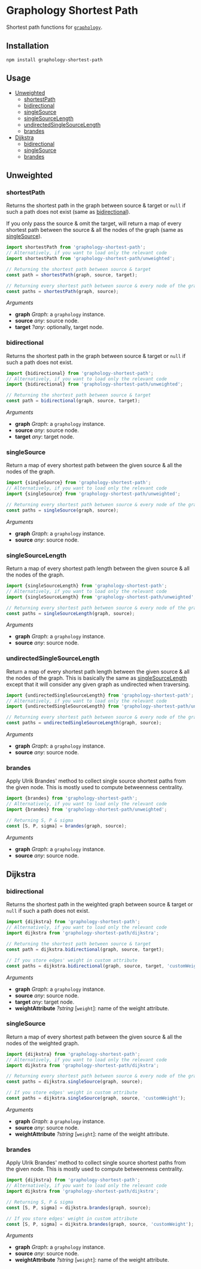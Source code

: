 # Graphology Shortest Path

Shortest path functions for [`graphology`](https://graphology.github.io).

## Installation

```
npm install graphology-shortest-path
```

## Usage

- [Unweighted](#unweighted)
  - [shortestPath](#shortestpath)
  - [bidirectional](#bidirectional)
  - [singleSource](#singlesource)
  - [singleSourceLength](#singlesourcelength)
  - [undirectedSingleSourceLength](#undirectedsinglesourcelength)
  - [brandes](#brandes)
- [Dijkstra](#dijkstra)
  - [bidirectional](#dijkstra-bidirectional)
  - [singleSource](#dijkstra-singlesource)
  - [brandes](#dijkstra-brandes)

## Unweighted

### shortestPath

Returns the shortest path in the graph between source & target or `null` if such a path does not exist (same as [bidirectional](#bidirectional)).

If you only pass the source & omit the target, will return a map of every shortest path between the source & all the nodes of the graph (same as [singleSource](#singlesource)).

```js
import shortestPath from 'graphology-shortest-path';
// Alternatively, if you want to load only the relevant code
import shortestPath from 'graphology-shortest-path/unweighted';

// Returning the shortest path between source & target
const path = shortestPath(graph, source, target);

// Returning every shortest path between source & every node of the graph
const paths = shortestPath(graph, source);
```

_Arguments_

- **graph** _Graph_: a `graphology` instance.
- **source** _any_: source node.
- **target** _?any_: optionally, target node.

### bidirectional

Returns the shortest path in the graph between source & target or `null` if such a path does not exist.

```js
import {bidirectional} from 'graphology-shortest-path';
// Alternatively, if you want to load only the relevant code
import {bidirectional} from 'graphology-shortest-path/unweighted';

// Returning the shortest path between source & target
const path = bidirectional(graph, source, target);
```

_Arguments_

- **graph** _Graph_: a `graphology` instance.
- **source** _any_: source node.
- **target** _any_: target node.

### singleSource

Return a map of every shortest path between the given source & all the nodes of the graph.

```js
import {singleSource} from 'graphology-shortest-path';
// Alternatively, if you want to load only the relevant code
import {singleSource} from 'graphology-shortest-path/unweighted';

// Returning every shortest path between source & every node of the graph
const paths = singleSource(graph, source);
```

_Arguments_

- **graph** _Graph_: a `graphology` instance.
- **source** _any_: source node.

### singleSourceLength

Return a map of every shortest path length between the given source & all the nodes of the graph.

```js
import {singleSourceLength} from 'graphology-shortest-path';
// Alternatively, if you want to load only the relevant code
import {singleSourceLength} from 'graphology-shortest-path/unweighted';

// Returning every shortest path between source & every node of the graph
const paths = singleSourceLength(graph, source);
```

_Arguments_

- **graph** _Graph_: a `graphology` instance.
- **source** _any_: source node.

### undirectedSingleSourceLength

Return a map of every shortest path length between the given source & all the nodes of the graph. This is basically the same as [singleSourceLength](#singlesourcelength) except that it will consider any given graph as undirected when traversing.

```js
import {undirectedSingleSourceLength} from 'graphology-shortest-path';
// Alternatively, if you want to load only the relevant code
import {undirectedSingleSourceLength} from 'graphology-shortest-path/unweighted';

// Returning every shortest path between source & every node of the graph
const paths = undirectedSingleSourceLength(graph, source);
```

_Arguments_

- **graph** _Graph_: a `graphology` instance.
- **source** _any_: source node.

### brandes

Apply Ulrik Brandes' method to collect single source shortest paths from the given node. This is mostly used to compute betweenness centrality.

```js
import {brandes} from 'graphology-shortest-path';
// Alternatively, if you want to load only the relevant code
import {brandes} from 'graphology-shortest-path/unweighted';

// Returning S, P & sigma
const [S, P, sigma] = brandes(graph, source);
```

_Arguments_

- **graph** _Graph_: a `graphology` instance.
- **source** _any_: source node.

## Dijkstra

<h3 id="dijkstra-bidirectional">bidirectional</h3>

Returns the shortest path in the weighted graph between source & target or `null` if such a path does not exist.

```js
import {dijkstra} from 'graphology-shortest-path';
// Alternatively, if you want to load only the relevant code
import dijkstra from 'graphology-shortest-path/dijkstra';

// Returning the shortest path between source & target
const path = dijkstra.bidirectional(graph, source, target);

// If you store edges' weight in custom attribute
const paths = dijkstra.bidirectional(graph, source, target, 'customWeight');
```

_Arguments_

- **graph** _Graph_: a `graphology` instance.
- **source** _any_: source node.
- **target** _any_: target node.
- **weightAttribute** _?string_ [`weight`]: name of the weight attribute.

<h3 id="dijkstra-singlesource">singleSource</h3>

Return a map of every shortest path between the given source & all the nodes of the weighted graph.

```js
import {dijkstra} from 'graphology-shortest-path';
// Alternatively, if you want to load only the relevant code
import dijkstra from 'graphology-shortest-path/dijkstra';

// Returning every shortest path between source & every node of the graph
const paths = dijkstra.singleSource(graph, source);

// If you store edges' weight in custom attribute
const paths = dijkstra.singleSource(graph, source, 'customWeight');
```

_Arguments_

- **graph** _Graph_: a `graphology` instance.
- **source** _any_: source node.
- **weightAttribute** _?string_ [`weight`]: name of the weight attribute.

<h3 id="dijkstra-brandes">brandes</h3>

Apply Ulrik Brandes' method to collect single source shortest paths from the given node. This is mostly used to compute betweenness centrality.

```js
import {dijkstra} from 'graphology-shortest-path';
// Alternatively, if you want to load only the relevant code
import dijkstra from 'graphology-shortest-path/dijkstra';

// Returning S, P & sigma
const [S, P, sigma] = dijkstra.brandes(graph, source);

// If you store edges' weight in custom attribute
const [S, P, sigma] = dijkstra.brandes(graph, source, 'customWeight');
```

_Arguments_

- **graph** _Graph_: a `graphology` instance.
- **source** _any_: source node.
- **weightAttribute** _?string_ [`weight`]: name of the weight attribute.
